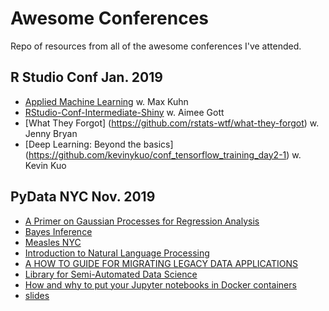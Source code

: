 # Awesome Conferences
Repo of resources from all of the awesome conferences I've attended.

## R Studio Conf Jan. 2019
* [Applied Machine Learning](https://github.com/topepo/rstudio-conf-2019) w. Max Kuhn
* [RStudio-Conf-Intermediate-Shiny](https://github.com/aimeegott/RStudio-Conf-Intermediate-Shiny) w. Aimee Gott
* [What They Forgot] (https://github.com/rstats-wtf/what-they-forgot) w. Jenny Bryan
* [Deep Learning: Beyond the basics] (https://github.com/kevinykuo/conf_tensorflow_training_day2-1) w. Kevin Kuo

## PyData NYC Nov. 2019
* [A Primer on Gaussian Processes for Regression Analysis](https://github.com/fonnesbeck/gp_regression)
* [Bayes Inference](https://github.com/stan-dev/stan-dev.github.io/blob/master/workshops/pydataNYC2019/Bayesian_Inference_Mitzi_Morris_Nov_2019.pdf)
* [Measles NYC](https://github.com/carlos-afonso/measles)
* [Introduction to  Natural Language Processing](https://docs.google.com/presentation/d/152GylHYlEJEIef5Xc7Gnul5Q9IJbJEQcuwQuoP5_Uno/edit#slide=id.g65a2ade3be_0_5)
* [A HOW TO GUIDE FOR MIGRATING LEGACY DATA APPLICATIONS](https://docs.google.com/presentation/d/1XFcVGt1vb7smpTV7auZKmmiHz9WTEW-GJns3cbfcspc/edit#slide=id.p1)
* [Library for Semi-Automated Data Science](https://github.com/IBM/lale)
* [How and why to put your Jupyter notebooks in Docker containers](https://github.com/austinbrian/jupydocker)
* [slides](https://drive.google.com/drive/u/2/folders/19D0MnbCH6PxbT0Z5qS_FPYx1UAsOzc1x)


